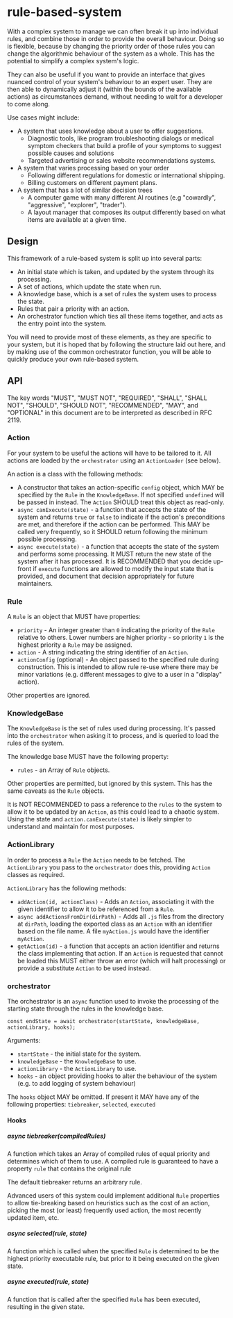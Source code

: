 # rule-based-system

With a complex system to manage we can often break it up into individual rules,
and combine those in order to provide the overall behaviour. Doing so is
flexible, because by changing the priority order of those rules you can change
the algorithmic behaviour of the system as a whole. This has the potential to
simplify a complex system's logic.

They can also be useful if you want to provide an interface that gives nuanced
control of your system's behaviour to an expert user. They are then able to
dynamically adjust it (within the bounds of the available actions) as
circumstances demand, without needing to wait for a developer to come along.

Use cases might include:

* A system that uses knowledge about a user to offer suggestions.
  * Diagnostic tools, like program troubleshooting dialogs or medical symptom
    checkers that build a profile of your symptoms to suggest possible causes
    and solutions
  * Targeted advertising or sales website recommendations systems.
* A system that varies processing based on your order
  * Following different regulations for domestic or international shipping.
  * Billing customers on different payment plans.
* A system that has a lot of similar decision trees
  * A computer game with many different AI routines (e.g "cowardly",
   "aggressive", "explorer", "trader").
  * A layout manager that composes its output differently based on what items
    are available at a given time.

## Design

This framework of a rule-based system is split up into several parts:

* An initial state which is taken, and updated by the system through its
  processing.
* A set of actions, which update the state when run.
* A knowledge base, which is a set of rules the system uses to process the state.
* Rules that pair a priority with an action.
* An orchestrator function which ties all these items together, and acts as the
  entry point into the system.

You will need to provide most of these elements, as they are specific to your
system, but it is hoped that by following the structure laid out here, and
by making use of the common orchestrator function, you will be able to quickly
produce your own rule-based system.

## API

The key words "MUST", "MUST NOT", "REQUIRED", "SHALL", "SHALL NOT", "SHOULD",
"SHOULD NOT", "RECOMMENDED",  "MAY", and "OPTIONAL" in this document are to be
interpreted as described in RFC 2119.

### Action

For your system to be useful the actions will have to be tailored to it. All
actions are loaded by the `orchestrator` using an `ActionLoader` (see below).

An action is a class with the following methods:

* A constructor that takes an action-specific `config` object, which MAY be
  specified by the `Rule` in the `KnowledgeBase`. If not specified `undefined`
  will be passed in instead. The `Action` SHOULD treat this object as read-only.
* `async canExecute(state)` - a function that accepts the state of the
  system and returns `true` or `false` to indicate if the action's preconditions
  are met, and therefore if the action can be performed. This MAY be called very
  frequently, so it SHOULD return following the minimum possible processing.
* `async execute(state)` - a function that accepts the state of the
  system and performs some processing. It MUST return the new state of the
  system after it has processed. It is RECOMMENDED that you decide up-front if
  `execute` functions are allowed to modify the input state that is provided,
  and document that decision appropriately for future maintainers.

### Rule

A `Rule` is an object that MUST have properties:

* `priority` - An integer greater than `0` indicating the priority of the `Rule`
  relative to others. Lower numbers are higher priority - so priority `1` is the
  highest priority a `Rule` may be assigned.
* `action` - A string indicating the string identifier of an `Action`.
* `actionConfig` (optional) - An object passed to the specified rule during
  construction. This is intended to allow rule re-use where there may be minor
  variations (e.g. different messages to give to a user in a "display" action).

Other properties are ignored.

### KnowledgeBase

The `KnowledgeBase` is the set of rules used during processing. It's passed into
the `orchestrator` when asking it to process, and is queried to load the rules
of the system.

The knowledge base MUST have the following property:

* `rules` - an Array of `Rule` objects.

Other properties are permitted, but ignored by this system. This has the same
caveats as the `Rule` objects.

It is NOT RECOMMENDED to pass a reference to the `rules` to the system to allow
it to be updated by an `Action`, as this could lead to a chaotic system. Using
the state and `action.canExecute(state)` is likely simpler to understand and
maintain for most purposes.

### ActionLibrary

In order to process a `Rule` the `Action` needs to be fetched. The `ActionLibrary`
you pass to the `orchestrator` does this, providing `Action` classes as required.

`ActionLibrary` has the following methods:

* `addAction(id, actionClass)` - Adds an `Action`, associating it with the given
  identifier to allow it to be referenced from a `Rule`.
* `async addActionsFromDir(dirPath)` - Adds all `.js` files from the directory
  at `dirPath`, loading the exported class as an `Action` with an identifier
  based on the file name. A file `myAction.js` would have the identifier
  `myAction`.
* `getAction(id)` - a function that accepts an action identifier
  and returns the class implementing that action. If an `Action` is requested
  that cannot be loaded this MUST either throw an error (which will halt
  processing) or provide a substitute `Action` to be used instead.

### orchestrator

The orchestrator is an `async` function used to invoke the processing of the
starting state through the rules in the knowledge base.

```
const endState = await orchestrator(startState, knowledgeBase, actionLibrary, hooks);
```

Arguments:
* `startState` - the initial state for the system.
* `knowledgeBase` - the `KnowledgeBase` to use.
* `actionLibrary` - the `ActionLibrary` to use.
* `hooks` - an object providing hooks to alter the behaviour of the system (e.g.
  to add logging of system behaviour)

The `hooks` object MAY be omitted. If present it MAY have any of the following
properties: `tiebreaker`, `selected`, `executed`

#### Hooks

##### async tiebreaker(compiledRules)

A function which takes an Array of compiled rules of equal priority and
determines which of them to use. A compiled rule is guaranteed to have a
property `rule` that contains the original rule

The default tiebreaker returns an arbitrary rule.

Advanced users of this system could implement additional `Rule` properties to
allow tie-breaking based on heuristics such as the cost of an action, picking
the most (or least) frequently used action, the most recently updated item, etc.

##### async selected(rule, state)

A function which is called when the specified `Rule` is determined to be the
highest priority executable rule, but prior to it being executed on the given
state.

##### async executed(rule, state)

A function that is called after the specified `Rule` has been executed,
resulting in the given state.
